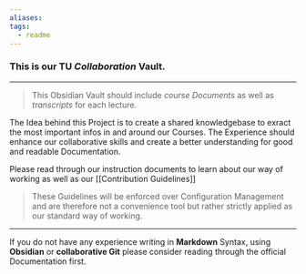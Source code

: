 ```yaml
---
aliases:
tags:
  - readme
---
```

### This is our **TU *Collaboration* Vault**.

---

> This Obsidian Vault should include *course Documents* as well as *transcripts* for each lecture.

The Idea behind this Project is to create a shared knowledgebase to exract the most important infos in and around our Courses. The Experience should enhance our collaborative skills and create a better understanding for good and readable Documentation.

Please read through our instruction documents to learn about our way of working as well as our [[Contribution Guidelines]]

> These Guidelines will be enforced over Configuration Management and are therefore not a convenience tool but rather strictly applied as our standard way of working.

---

If you do not have any experience writing in **Markdown** Syntax, using **Obsidian** or **collaborative Git** please consider reading through the official Documentation first.

